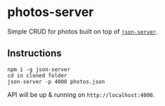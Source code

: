 # photos-server

Simple CRUD for photos built on top of [`json-server`](https://github.com/typicode/json-server).

## Instructions

    npm i -g json-server
    cd in cloned folder
    json-server -p 4000 photos.json

API will be up & running on `http://localhost:4000`.


